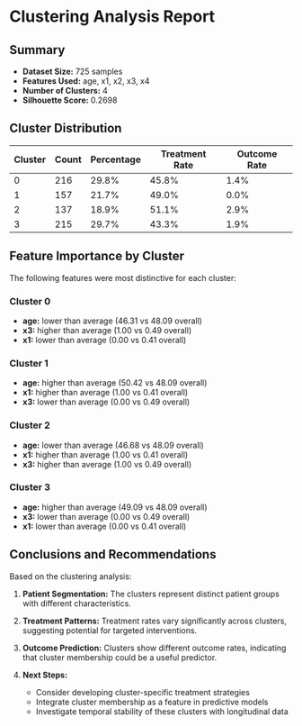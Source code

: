 # Clustering Analysis Report

## Summary
- **Dataset Size:** 725 samples
- **Features Used:** age, x1, x2, x3, x4
- **Number of Clusters:** 4
- **Silhouette Score:** 0.2698

## Cluster Distribution
| Cluster | Count | Percentage | Treatment Rate | Outcome Rate |
|---------|-------|------------|---------------|--------------|
| 0 | 216 | 29.8% | 45.8% | 1.4% |
| 1 | 157 | 21.7% | 49.0% | 0.0% |
| 2 | 137 | 18.9% | 51.1% | 2.9% |
| 3 | 215 | 29.7% | 43.3% | 1.9% |

## Feature Importance by Cluster
The following features were most distinctive for each cluster:

### Cluster 0
- **age:** lower than average (46.31 vs 48.09 overall)
- **x3:** higher than average (1.00 vs 0.49 overall)
- **x1:** lower than average (0.00 vs 0.41 overall)

### Cluster 1
- **age:** higher than average (50.42 vs 48.09 overall)
- **x1:** higher than average (1.00 vs 0.41 overall)
- **x3:** lower than average (0.00 vs 0.49 overall)

### Cluster 2
- **age:** lower than average (46.68 vs 48.09 overall)
- **x1:** higher than average (1.00 vs 0.41 overall)
- **x3:** higher than average (1.00 vs 0.49 overall)

### Cluster 3
- **age:** higher than average (49.09 vs 48.09 overall)
- **x3:** lower than average (0.00 vs 0.49 overall)
- **x1:** lower than average (0.00 vs 0.41 overall)

## Conclusions and Recommendations
Based on the clustering analysis:

1. **Patient Segmentation:** The clusters represent distinct patient groups with different characteristics.
   
2. **Treatment Patterns:** Treatment rates vary significantly across clusters, suggesting potential for targeted interventions.

3. **Outcome Prediction:** Clusters show different outcome rates, indicating that cluster membership could be a useful predictor.

4. **Next Steps:**
   - Consider developing cluster-specific treatment strategies
   - Integrate cluster membership as a feature in predictive models
   - Investigate temporal stability of these clusters with longitudinal data
